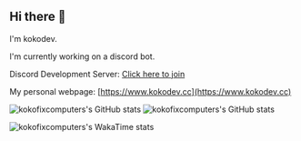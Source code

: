 ## Hi there 👋

I'm kokodev.

I'm currently working on a discord bot.

Discord Development Server: [Click here to join](https://discord.gg/GQd3DrxXyj)

My personal webpage: [https://www.kokodev.cc](https://www.kokodev.cc)

<!--
**kokofixcomputers/kokofixcomputers** is a ✨ _special_ ✨ repository because its `README.md` (this file) appears on your GitHub profile.

Here are some ideas to get you started:

- 🔭 I’m currently working on ...
- 🌱 I’m currently learning ...
- 👯 I’m looking to collaborate on ...
- 🤔 I’m looking for help with ...
- 💬 Ask me about ...
- 📫 How to reach me: ...
- 😄 Pronouns: ...
- ⚡ Fun fact: ...
-->

![kokofixcomputers's GitHub stats](https://readme-stats-fork.kokodev.cc/api?username=kokofixcomputers&hide=contribs,prs&bg_color=30,e96443,904e95\&title_color=fff\&text_color=fff&show_icons=true)
![kokofixcomputers's GitHub stats](https://readme-stats-fork.kokodev.cc/api/top-langs/?username=kokofixcomputers&hide_progress=false&layout=compact&custom_title=Most%20Used%20Language%20On%20Github)


![kokofixcomputers's WakaTime stats](https://readme-stats-fork.kokodev.cc/api/wakatime?username=kokofixcomputers)
